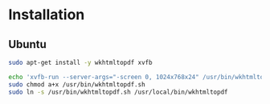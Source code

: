 # Installation

## Ubuntu

```sh
sudo apt-get install -y wkhtmltopdf xvfb
```

```sh
echo 'xvfb-run --server-args="-screen 0, 1024x768x24" /usr/bin/wkhtmltopdf $*' | sudo tee /usr/bin/wkhtmltopdf.sh > /dev/null
sudo chmod a+x /usr/bin/wkhtmltopdf.sh
sudo ln -s /usr/bin/wkhtmltopdf.sh /usr/local/bin/wkhtmltopdf
```
